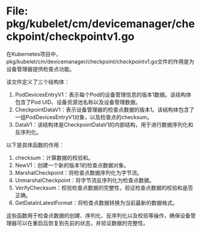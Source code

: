 # File: pkg/kubelet/cm/devicemanager/checkpoint/checkpointv1.go

在Kubernetes项目中，pkg/kubelet/cm/devicemanager/checkpoint/checkpointv1.go文件的作用是为设备管理器提供检查点功能。

该文件定义了三个结构体：

1. PodDevicesEntryV1：表示每个Pod的设备管理信息的版本1数据。该结构体包含了Pod UID、设备资源池名称以及设备管理数据。
2. CheckpointDataV1：表示设备管理器的检查点数据的版本1。该结构体包含了一组PodDevicesEntryV1对象，以及检查点的checksum。
3. DataV1：该结构体是CheckpointDataV1的内部结构，用于进行数据序列化和反序列化。

以下是具体函数的作用：

1. checksum：计算数据的校验和。
2. NewV1：创建一个新的版本1的检查点数据对象。
3. MarshalCheckpoint：将检查点数据序列化为字节流。
4. UnmarshalCheckpoint：将字节流反序列化为检查点数据。
5. VerifyChecksum：校验检查点数据的完整性，验证检查点数据的校验和是否正确。
6. GetDataInLatestFormat：将检查点数据转换为当前最新的数据格式。

这些函数用于检查点数据的创建、序列化、反序列化以及校验等操作，确保设备管理器可以在重启后恢复到先前的状态，并验证数据的完整性。

